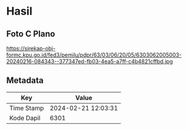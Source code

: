 # Hasil

## Foto C Plano

https://sirekap-obj-formc.kpu.go.id/fed3/pemilu/pdpr/63/03/06/20/05/6303062005003-20240216-084343--377347ed-fb03-4ea5-a7ff-c4b4821cffbd.jpg


## Metadata

| Key        | Value               |
| ---------- | ------------------- |
| Time Stamp | 2024-02-21 12:03:31 |
| Kode Dapil | 6301                |



